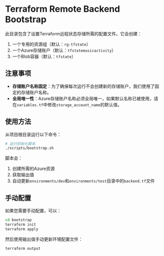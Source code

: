 # Terraform Remote Backend Bootstrap

此目录包含了设置Terraform远程状态存储所需的配置文件。它会创建：

1. 一个专用的资源组（默认：`rg-tfstate`）
2. 一个Azure存储账户（默认：`tfstatemusicactivity`）
3. 一个Blob容器（默认：`tfstate`）

## 注意事项

- **存储账户名称固定**：为了确保每次运行不会创建新的存储账户，我们使用了固定的存储账户名称。
- **全局唯一性**：Azure存储账户名称必须全局唯一，如果默认名称已被使用，请在`variables.tf`中修改`storage_account_name`的默认值。

## 使用方法

从项目根目录运行以下命令：

```bash
# 运行初始化脚本
./scripts/bootstrap.sh
```

脚本会：
1. 创建所需的Azure资源
2. 获取输出值
3. 自动更新`environments/dev`和`environments/test`目录中的`backend.tf`文件

## 手动配置

如果您需要手动配置，可以：

```bash
cd bootstrap
terraform init
terraform apply
```

然后使用输出值手动更新环境配置文件：

```
terraform output
``` 